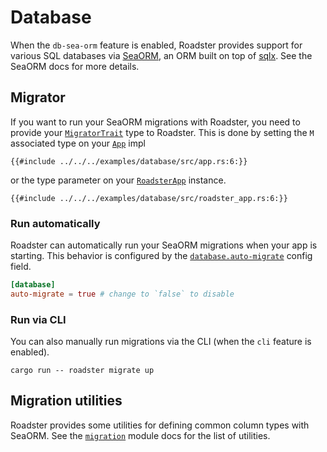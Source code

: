 # Database

When the `db-sea-orm` feature is enabled, Roadster provides support for various SQL databases
via [SeaORM](https://docs.rs/sea-orm/1.1.4/sea_orm/), an ORM built on top of [sqlx](https://docs.rs/sqlx/latest/sqlx/).
See the SeaORM docs for more details.

## Migrator

If you want to run your SeaORM migrations with Roadster, you need to provide
your [`MigratorTrait`](https://docs.rs/sea-orm-migration/1.1.4/sea_orm_migration/migrator/trait.MigratorTrait.html) type
to Roadster. This is done by setting the `M` associated type on
your [`App`](https://docs.rs/roadster/latest/roadster/app/trait.App.html) impl

```rust,ignore
{{#include ../../../examples/database/src/app.rs:6:}}
```

or the type parameter on
your [`RoadsterApp`](https://docs.rs/roadster/latest/roadster/app/struct.RoadsterApp.html) instance.

```rust,ignore
{{#include ../../../examples/database/src/roadster_app.rs:6:}}
```

### Run automatically

Roadster can automatically run your SeaORM migrations when your app is starting. This behavior is configured by the
[
`database.auto-migrate`](https://docs.rs/roadster/latest/roadster/config/database/struct.Database.html#structfield.auto_migrate)
config field.

```toml
[database]
auto-migrate = true # change to `false` to disable
```

### Run via CLI

You can also manually run migrations via the CLI (when the `cli` feature is enabled).

```shell
cargo run -- roadster migrate up
```

## Migration utilities

Roadster provides some utilities for defining common column types with SeaORM. See
the [`migration`](https://docs.rs/roadster/latest/roadster/migration/index.html) module docs for the list of
utilities.
